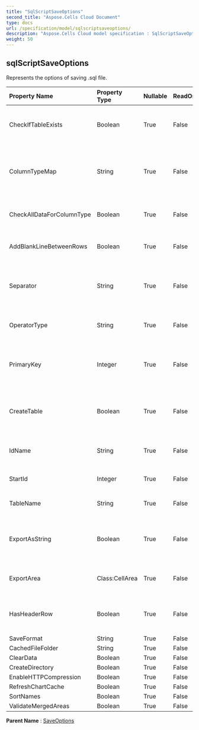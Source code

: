 ```yaml
---
title: "SqlScriptSaveOptions"
second_title: "Aspose.Cells Cloud Document"
type: docs
url: /specification/model/sqlscriptsaveoptions/
description: "Aspose.Cells Cloud model specification : SqlScriptSaveOptions. Effortlessly handle Excel and other spreadsheet documents with features like opening, generating, editing, splitting, merging, comparing, and converting."
weight: 50
---
```


## **sqlScriptSaveOptions**

Represents the options of saving .sql file. 

| Property Name | Property Type | Nullable |  ReadOnly | DefaultValue | Description | 
| :- | :- | :- |:- |  :- | :- |
| CheckIfTableExists | Boolean | True |  False |  | Check if the table name exists before creating |  
| ColumnTypeMap | String | True |  False |  | Gets and sets the map of column type for different database. |  
| CheckAllDataForColumnType | Boolean | True |  False |  | Check all data to find columns' data type. |  
| AddBlankLineBetweenRows | Boolean | True |  False |  | Insert blank line between each data. |  
| Separator | String | True |  False |  | Gets and sets character separator of sql script. |  
| OperatorType | String | True |  False |  | Gets and sets the operator type of sql. |  
| PrimaryKey | Integer | True |  False |  | Represents which column is primary key of the data table. |  
| CreateTable | Boolean | True |  False |  | Indicates whether exporting sql of creating table. |  
| IdName | String | True |  False |  | Gets and sets the name of id column. |  
| StartId | Integer | True |  False |  | Gets and sets the start id. |  
| TableName | String | True |  False |  | Gets and sets the table name. |  
| ExportAsString | Boolean | True |  False |  | Indicates whether exporting all data as string value. |  
| ExportArea | Class:CellArea | True |  False |  | Gets or sets the exporting range. |  
| HasHeaderRow | Boolean | True |  False |  | Indicates whether the range contains header row. |  
| SaveFormat | String | True |  False |  |  |  
| CachedFileFolder | String | True |  False |  |  |  
| ClearData | Boolean | True |  False |  |  |  
| CreateDirectory | Boolean | True |  False |  |  |  
| EnableHTTPCompression | Boolean | True |  False |  |  |  
| RefreshChartCache | Boolean | True |  False |  |  |  
| SortNames | Boolean | True |  False |  |  |  
| ValidateMergedAreas | Boolean | True |  False |  |  |  

**Parent Name** : [SaveOptions](saveoptions)

